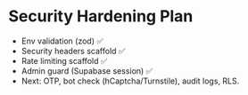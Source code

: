 # Security Hardening Plan
- Env validation (zod) ✅
- Security headers scaffold ✅
- Rate limiting scaffold ✅
- Admin guard (Supabase session) ✅
- Next: OTP, bot check (hCaptcha/Turnstile), audit logs, RLS.